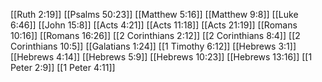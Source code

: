 [[Ruth 2:19]]
[[Psalms 50:23]]
[[Matthew 5:16]]
[[Matthew 9:8]]
[[Luke 6:46]]
[[John 15:8]]
[[Acts 4:21]]
[[Acts 11:18]]
[[Acts 21:19]]
[[Romans 10:16]]
[[Romans 16:26]]
[[2 Corinthians 2:12]]
[[2 Corinthians 8:4]]
[[2 Corinthians 10:5]]
[[Galatians 1:24]]
[[1 Timothy 6:12]]
[[Hebrews 3:1]]
[[Hebrews 4:14]]
[[Hebrews 5:9]]
[[Hebrews 10:23]]
[[Hebrews 13:16]]
[[1 Peter 2:9]]
[[1 Peter 4:11]]
